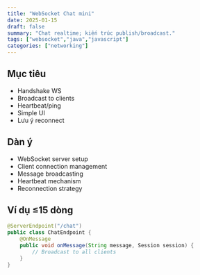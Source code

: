 ```yaml
---
title: "WebSocket Chat mini"
date: 2025-01-15
draft: false
summary: "Chat realtime; kiến trúc publish/broadcast."
tags: ["websocket","java","javascript"]
categories: ["networking"]
---
```


## Mục tiêu
- Handshake WS
- Broadcast to clients
- Heartbeat/ping
- Simple UI
- Lưu ý reconnect

## Dàn ý
- WebSocket server setup
- Client connection management
- Message broadcasting
- Heartbeat mechanism
- Reconnection strategy

## Ví dụ ≤15 dòng
```java
@ServerEndpoint("/chat")
public class ChatEndpoint {
    @OnMessage
    public void onMessage(String message, Session session) {
        // Broadcast to all clients
    }
}
```
